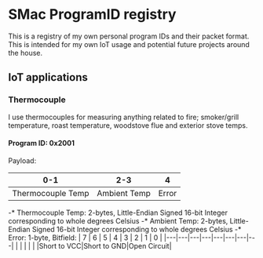 # SMac ProgramID registry
This is a registry of my own personal program IDs and their packet format.  This is intended for my own IoT usage and potential future projects around the house.

## IoT applications

### Thermocouple
I use thermocouples for measuring anything related to fire; smoker/grill temperature, roast temperature, woodstove flue and exterior stove temps.
#### Program ID: 0x2001
Payload:

| 0-1 | 2-3 | 4 |
|-----|-----|---|
| Thermocouple Temp | Ambient Temp | Error |

-* Thermocouple Temp: 2-bytes, Little-Endian Signed 16-bit Integer corresponding to whole degrees Celsius
-* Ambient Temp: 2-bytes, Little-Endian Signed 16-bit Integer corresponding to whole degrees Celsius
-* Error: 1-byte, Bitfield:
| 7 | 6 | 5 | 4 | 3 | 2 | 1 | 0 |
|---|---|---|---|---|---|---|---|
|   |   |   |   |   |Short to VCC|Short to GND|Open Circuit|